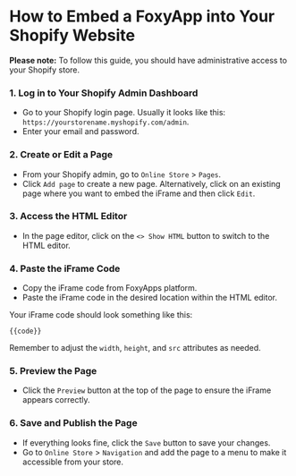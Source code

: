 # How to Embed a FoxyApp into Your Shopify Website

**Please note:** To follow this guide, you should have administrative access to your Shopify store.

### 1. Log in to Your Shopify Admin Dashboard
- Go to your Shopify login page. Usually it looks like this: `https://yourstorename.myshopify.com/admin`.
- Enter your email and password.

### 2. Create or Edit a Page
- From your Shopify admin, go to `Online Store` > `Pages`.
- Click `Add page` to create a new page. Alternatively, click on an existing page where you want to embed the iFrame and then click `Edit`.

### 3. Access the HTML Editor
- In the page editor, click on the `<> Show HTML` button to switch to the HTML editor.

### 4. Paste the iFrame Code
- Copy the iFrame code from FoxyApps platform.
- Paste the iFrame code in the desired location within the HTML editor.

Your iFrame code should look something like this:

```{{code}}```

Remember to adjust the `width`, `height`, and `src` attributes as needed.

### 5. Preview the Page
- Click the `Preview` button at the top of the page to ensure the iFrame appears correctly.

### 6. Save and Publish the Page
- If everything looks fine, click the `Save` button to save your changes.
- Go to `Online Store` > `Navigation` and add the page to a menu to make it accessible from your store.
